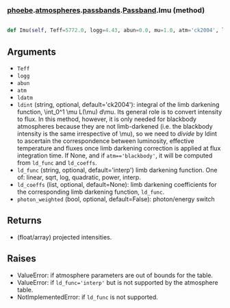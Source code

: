 ### [phoebe](phoebe.md).[atmospheres](phoebe.atmospheres.md).[passbands](phoebe.atmospheres.passbands.md).[Passband](phoebe.atmospheres.passbands.Passband.md).Imu (method)


```py

def Imu(self, Teff=5772.0, logg=4.43, abun=0.0, mu=1.0, atm='ck2004', ldatm='ck2004', ldint=None, ld_func='interp', ld_coeffs=None, photon_weighted=False)

```



Arguments
----------
* `Teff`
* `logg`
* `abun`
* `atm`
* `ldatm`
* `ldint` (string, optional, default='ck2004'): integral of the limb
    darkening function, \int_0^1 \mu L(\mu) d\mu. Its general role is to
    convert intensity to flux. In this method, however, it is only needed
    for blackbody atmospheres because they are not limb-darkened (i.e.
    the blackbody intensity is the same irrespective of \mu), so we need
    to *divide* by ldint to ascertain the correspondence between
    luminosity, effective temperature and fluxes once limb darkening
    correction is applied at flux integration time. If None, and if
    `atm=='blackbody'`, it will be computed from `ld_func` and
    `ld_coeffs`.
* `ld_func` (string, optional, default='interp') limb darkening
    function.  One of: linear, sqrt, log, quadratic, power, interp.
* `ld_coeffs` (list, optional, default=None): limb darkening coefficients
    for the corresponding limb darkening function, `ld_func`.
* `photon_weighted` (bool, optional, default=False): photon/energy switch

Returns
----------
* (float/array) projected intensities.

Raises
----------
* ValueError: if atmosphere parameters are out of bounds for the table.
* ValueError: if `ld_func='interp'` but is not supported by the
    atmosphere table.
* NotImplementedError: if `ld_func` is not supported.

